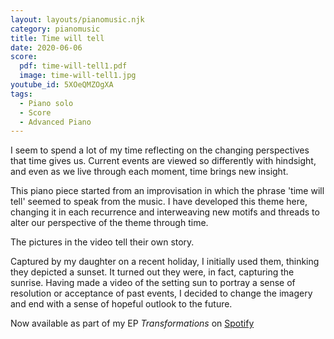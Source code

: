 ```yaml
---
layout: layouts/pianomusic.njk
category: pianomusic
title: Time will tell
date: 2020-06-06
score:
  pdf: time-will-tell1.pdf
  image: time-will-tell1.jpg
youtube_id: 5XOeQMZOgXA
tags:
  - Piano solo
  - Score
  - Advanced Piano
---
```


I seem to spend a lot of my time reflecting on the changing perspectives that time gives us. Current events are viewed so differently with hindsight, and even as we live through each moment, time brings new insight.

This piano piece started from an improvisation in which the phrase 'time will tell' seemed to speak from the music. I have developed this theme here, changing it in each recurrence and interweaving new motifs and threads to alter our perspective of the theme through time.

The pictures in the video tell their own story.

Captured by my daughter on a recent holiday, I initially used them, thinking they depicted a sunset. It turned out they were, in fact, capturing the sunrise. Having made a video of the setting sun to portray a sense of resolution or acceptance of past events, I decided to change the imagery and end with a sense of hopeful outlook to the future.

Now available as part of my EP *Transformations* on [Spotify](https://open.spotify.com/album/7yNVk50pBNyDLqNCvvIfaF?si=PBR7TTV-RZaz-fQKd6MSKQ)
